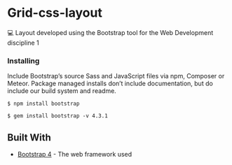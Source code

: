 # Grid-css-layout

💻 Layout developed using the Bootstrap tool for the Web Development discipline 1

### Installing

Include Bootstrap’s source Sass and JavaScript files via npm, Composer or Meteor. Package managed installs don’t include documentation, but do include our build system and readme.

```
$ npm install bootstrap
```

```
$ gem install bootstrap -v 4.3.1
```

## Built With

* [Bootstrap 4](https://getbootstrap.com/docs/4.0/getting-started/introduction/) - The web framework used
